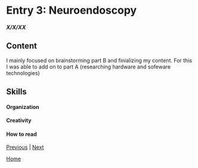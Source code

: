 # Entry 3: Neuroendoscopy
##### X/X/XX

## Content 
I mainly focused on brainstorming part B and finializing my content. For this I was able to add on to part A (researching hardware and sofeware technologies) 
## Skills 

#### Organization

#### Creativity

#### How to read


[Previous](entry02.md) | [Next](entry04.md)

[Home](../README.md)
